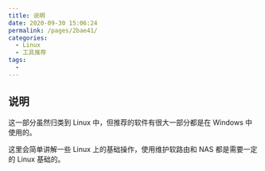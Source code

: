 ```yaml
---
title: 说明
date: 2020-09-30 15:06:24
permalink: /pages/2bae41/
categories: 
  - Linux
  - 工具推荐
tags: 
  - 
---
```


## 说明

这一部分虽然归类到 Linux 中，但推荐的软件有很大一部分都是在 Windows 中使用的。

这里会简单讲解一些 Linux 上的基础操作，使用维护软路由和 NAS 都是需要一定的 Linux 基础的。